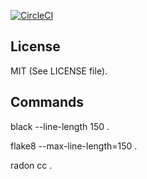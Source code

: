 [![CircleCI](https://circleci.com/gh/terminal-labs/utilities-package.svg?style=svg)](https://circleci.com/gh/terminal-labs/utilities-package)

## License

MIT (See LICENSE file).

## Commands

black --line-length 150 .

flake8 --max-line-length=150 .

radon cc .
